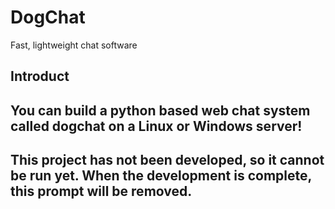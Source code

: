 # DogChat
Fast, lightweight chat software  
## Introduct
## You can build a python based web chat system called dogchat on a Linux or Windows server!  
## This project has not been developed, so it cannot be run yet. When the development is complete, this prompt will be removed.

